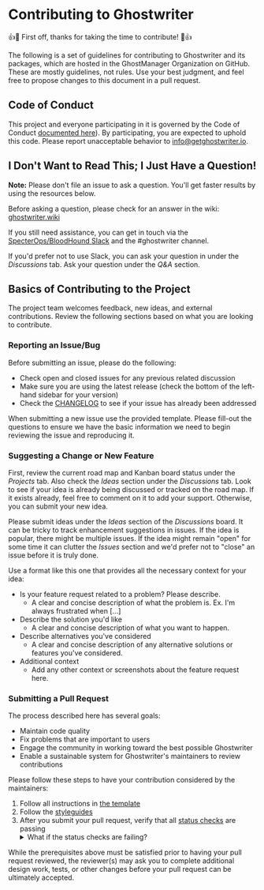 # Contributing to Ghostwriter

👍🎉 First off, thanks for taking the time to contribute! 🎉👍

The following is a set of guidelines for contributing to Ghostwriter and its packages, which are hosted in the GhostManager Organization on GitHub. These are mostly guidelines, not rules. Use your best judgment, and feel free to propose changes to this document in a pull request.

## Code of Conduct

This project and everyone participating in it is governed by the Code of Conduct [documented here](/CODE_OF_CONDUCT.md)). By participating, you are expected to uphold this code. Please report unacceptable behavior to info@getghostwriter.io.

## I Don't Want to Read This; I Just Have a Question!

**Note:** Please don't file an issue to ask a question. You'll get faster results by using the resources below.

Before asking a question, please check for an answer in the wiki: [ghostwriter.wiki](https://ghostwriter/wiki/)

If you still need assistance, you can get in touch via the [SpecterOps/BloodHound Slack](https://slack.specterops.io/) and the #ghostwriter channel.

If you'd prefer not to use Slack, you can ask your question in under the _Discussions_ tab. Ask your question under the _Q&A_ section.

## Basics of Contributing to the Project

The project team welcomes feedback, new ideas, and external contributions. Review the following sections based on what you are looking to contribute.

### Reporting an Issue/Bug

Before submitting an issue, please do the following:

* Check open and closed issues for any previous related discussion
* Make sure you are using the latest release (check the bottom of the left-hand sidebar for your version)
* Check the [CHANGELOG](/CHANGELOG.md) to see if your issue has already been addressed

When submitting a new issue use the provided template. Please fill-out the questions to ensure we have the basic information we need to begin reviewing the issue and reproducing it.

### Suggesting a Change or New Feature

First, review the current road map and Kanban board status under the _Projects_ tab. Also check the _Ideas_ section under the _Discussions_ tab. Look to see if your idea is already being discussed or tracked on the road map. If it exists already, feel free to comment on it to add your support. Otherwise, you can submit your new idea.

Please submit ideas under the _Ideas_ section of the _Discussions_ board. It can be tricky to track enhancement suggestions in issues. If the idea is popular, there might be multiple issues. If the idea might remain "open" for some time it can clutter the _Issues_ section and we'd prefer not to "close" an issue before it is truly done.

Use a format like this one that provides all the necessary context for your idea:

* Is your feature request related to a problem? Please describe.
  * A clear and concise description of what the problem is. Ex. I'm always frustrated when [...]
* Describe the solution you'd like
  * A clear and concise description of what you want to happen.
* Describe alternatives you've considered
  * A clear and concise description of any alternative solutions or features you've considered.
* Additional context
  * Add any other context or screenshots about the feature request here.

### Submitting a Pull Request

The process described here has several goals:

- Maintain code quality
- Fix problems that are important to users
- Engage the community in working toward the best possible Ghostwriter
- Enable a sustainable system for Ghostwriter's maintainers to review contributions

Please follow these steps to have your contribution considered by the maintainers:

1. Follow all instructions in [the template](/PULL_REQUEST_TEMPLATE.md)
2. Follow the [styleguides](https://www.ghostwriter.wiki/coding-style-guide/style-guide)
3. After you submit your pull request, verify that all [status checks](https://help.github.com/articles/about-status-checks/) are passing <details><summary>What if the status checks are failing?</summary>If a status check is failing, and you believe that the failure is unrelated to your change, please leave a comment on the pull request explaining why you believe the failure is unrelated. A maintainer will re-run the status check for you. If we conclude that the failure was a false positive, then we will open an issue to track that problem with our status check suite.</details>

While the prerequisites above must be satisfied prior to having your pull request reviewed, the reviewer(s) may ask you to complete additional design work, tests, or other changes before your pull request can be ultimately accepted.
